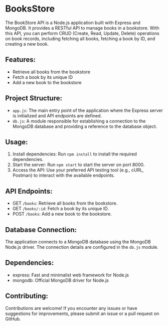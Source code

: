 # BooksStore

The BookStore API is a Node.js application built with Express and MongoDB. It provides a RESTful API to manage books in a bookstore. With this API, you can perform CRUD (Create, Read, Update, Delete) operations on book records, including fetching all books, fetching a book by ID, and creating a new book.

## Features:
- Retrieve all books from the bookstore
- Fetch a book by its unique ID
- Add a new book to the bookstore

## Project Structure:
- `app.js`: The main entry point of the application where the Express server is initialized and API endpoints are defined.
- `db.js`: A module responsible for establishing a connection to the MongoDB database and providing a reference to the database object.

## Usage:
1. Install dependencies: Run `npm install` to install the required dependencies.
2. Start the server: Run `npm start` to start the server on port 8000.
3. Access the API: Use your preferred API testing tool (e.g., cURL, Postman) to interact with the available endpoints.

## API Endpoints:
- GET `/books`: Retrieve all books from the bookstore.
- GET `/books/:id`: Fetch a book by its unique ID.
- POST `/books`: Add a new book to the bookstore.

## Database Connection:
The application connects to a MongoDB database using the MongoDB Node.js driver. The connection details are configured in the `db.js` module.

## Dependencies:
- express: Fast and minimalist web framework for Node.js
- mongodb: Official MongoDB driver for Node.js

## Contributing:
Contributions are welcome! If you encounter any issues or have suggestions for improvements, please submit an issue or a pull request on GitHub.
